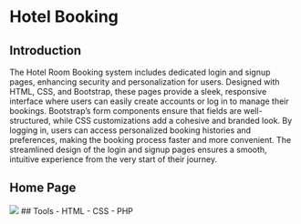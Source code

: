# Hotel Booking
## Introduction
The Hotel Room Booking system includes dedicated login and signup pages, enhancing security and personalization for users. Designed with HTML, CSS, and Bootstrap, these pages provide a sleek, responsive interface where users can easily create accounts or log in to manage their bookings. Bootstrap’s form components ensure that fields are well-structured, while CSS customizations add a cohesive and branded look. By logging in, users can access personalized booking histories and preferences, making the booking process faster and more convenient. The streamlined design of the login and signup pages ensures a smooth, intuitive experience from the very start of their journey.
## Home Page
<img src="https://drive.usercontent.google.com/download?id=1XcXi-QMi5P6NhlBdbXr37Btf4FdzcBai&authuser=0" style="max-width: 100%; height: auto;" />
## Tools
- HTML
- CSS
- PHP 

    
